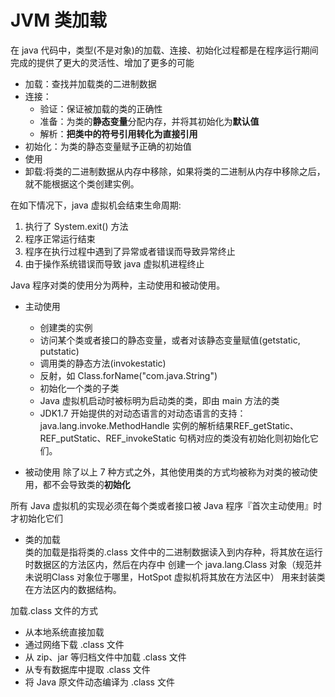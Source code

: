 # JVM 类加载

在 java 代码中，类型(不是对象)的加载、连接、初始化过程都是在程序运行期间完成的提供了更大的灵活性、增加了更多的可能

* 加载：查找并加载类的二进制数据
* 连接：
    * 验证：保证被加载的类的正确性
    * 准备：为类的**静态变量**分配内存，并将其初始化为**默认值**
    * 解析：**把类中的符号引用转化为直接引用**
* 初始化：为类的静态变量赋予正确的初始值   
* 使用
* 卸载:将类的二进制数据从内存中移除，如果将类的二进制从内存中移除之后，就不能根据这个类创建实例。

在如下情况下，java 虚拟机会结束生命周期:
1. 执行了 System.exit() 方法
2. 程序正常运行结束
3. 程序在执行过程中遇到了异常或者错误而导致异常终止
4. 由于操作系统错误而导致 java 虚拟机进程终止

Java 程序对类的使用分为两种，主动使用和被动使用。  
* 主动使用
    * 创建类的实例
    * 访问某个类或者接口的静态变量，或者对该静态变量赋值(getstatic, putstatic)
    * 调用类的静态方法(invokestatic)
    * 反射，如 Class.forName("com.java.String")
    * 初始化一个类的子类
    * Java 虚拟机启动时被标明为启动类的类，即由 main 方法的类
    * JDK1.7 开始提供的对动态语言的对动态语言的支持：
    java.lang.invoke.MethodHandle 实例的解析结果REF_getStatic、REF_putStatic、REF_invokeStatic 句柄对应的类没有初始化则初始化它们。
    
* 被动使用
    除了以上 7 种方式之外，其他使用类的方式均被称为对类的被动使用，都不会导致类的**初始化**

所有 Java 虚拟机的实现必须在每个类或者接口被 Java 程序『首次主动使用』时才初始化它们

* 类的加载  
类的加载是指将类的.class 文件中的二进制数据读入到内存种，将其放在运行时数据区的方法区内，然后在内存中
创建一个 java.lang.Class 对象（规范并未说明Class 对象位于哪里，HotSpot 虚拟机将其放在方法区中）
用来封装类在方法区内的数据结构。

加载.class 文件的方式

* 从本地系统直接加载
* 通过网络下载 .class 文件
* 从 zip、jar 等归档文件中加载 .class 文件
* 从专有数据库中提取 .class 文件
* 将 Java 原文件动态编译为 .class 文件

